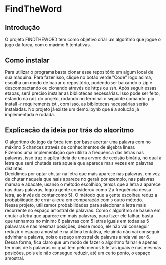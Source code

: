 # FindTheWord

## Introdução 
O projeto FINDTHEWORD tem como objetivo criar um algoritmo que jogue o jogo da forca, com o máximo 5 tentativas. 

## Como instalar
Para utilizar o programa basta clonar esse repositório em algum local de sua máquina. Para fazer isso, clique no botão verde "Code" logo acima, escolha um modo de baixar o repositório, podendo ser baixando o zip e descompactando ou clonando através de https ou ssh. Após seguir essas etapas, será preciso instalar as bibliotecas necessárias. Isso pode ser feito, estando na raiz do projeto, rodando no terminal o seguinte comando: pip install -r requirements.txt , com isso, as bibliotecas necessárias serão instaladas. No projeto já existe um demo.ipynb que é a solucão já implementada e rodada.

## Explicação da ideia por trás do algoritmo
O algoritmo do jogo da forca tem por base acertar uma palavra com no máximo 5 chances através de conhecimentos de álgebra linear.\
Fizemos uma implementação que utiliza a frequência das letras nas palavras, isso traz e aplica ideia de uma arvore de decisão binária, no qual a letra que será chutada será aquela que aparece mais vezes em palavras distintas.\
Decidimos por optar chutar na letra que mais aparece nas palavras, em vez de chutar naquela que mais aparece no geral( por exemplo, nas palavras mamao e abacate, usando o método escolhido, temos que a letra a aparece nas duas palavras, logo a gente considerou como 2 a frequência dessa letra, ao invés de contar como 5). O método que a gente escolheu  reduz a probabilidade de errar a letra em comparação com o outro método.\
Nesse projeto, utilizamos probabilidades para selecionar a letra mais recorrente no espaço amostral de palavras. Como o algoritmo se baseia em chutar a letra que aparece em mais palavras, para fazer ele falhar, basta que tenhamos no mínimo 6 palavras com 5 letras iguais em todas as 5 palavaras e nas mesmas posições, desse modo, ele não vai conseguir reduzir o espaço amostral e na útlima tentativa, ele ainda não vai conseguir advinhar a palavra, pois o espaço amostral de palavras ainda vai ser 6. Dessa forma, fica claro que um modo de fazer o algoritmo falhar é apenas ter mais de 5 palavras no qual tem pelo menos 5 letras iguais e nas mesmas posições, pois ele não consegue reduzir, até um certo ponto, o espaço amostral.
